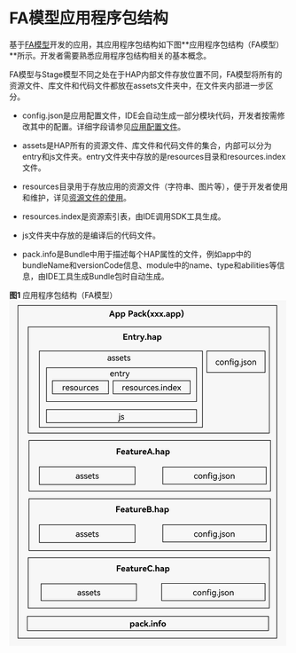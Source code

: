 # FA模型应用程序包结构


基于[FA模型](application-configuration-file-overview-fa.md)开发的应用，其应用程序包结构如下图**应用程序包结构（FA模型）**所示。开发者需要熟悉应用程序包结构相关的基本概念。


FA模型与Stage模型不同之处在于HAP内部文件存放位置不同，FA模型将所有的资源文件、库文件和代码文件都放在assets文件夹中，在文件夹内部进一步区分。


- config.json是应用配置文件，IDE会自动生成一部分模块代码，开发者按需修改其中的配置。详细字段请参见[应用配置文件](app-structure.md)。

- assets是HAP所有的资源文件、库文件和代码文件的集合，内部可以分为entry和js文件夹。entry文件夹中存放的是resources目录和resources.index文件。

- resources目录用于存放应用的资源文件（字符串、图片等），便于开发者使用和维护，详见[资源文件的使用](../key-features/multi-device-app-dev/resource-usage.md)。

- resources.index是资源索引表，由IDE调用SDK工具生成。

- js文件夹中存放的是编译后的代码文件。

- pack.info是Bundle中用于描述每个HAP属性的文件，例如app中的bundleName和versionCode信息、module中的name、type和abilities等信息，由IDE工具生成Bundle包时自动生成。

**图1** 应用程序包结构（FA模型）  
![app-pack-fa](figures/app-pack-fa.png)